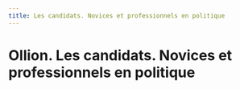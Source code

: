```yaml
---
title: Les candidats. Novices et professionnels en politique
---
```


# Ollion. Les candidats. Novices et professionnels en politique